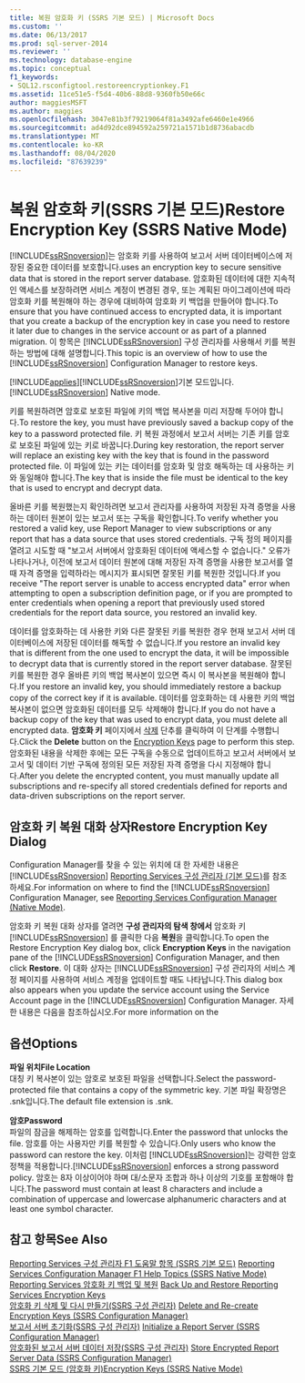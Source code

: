 ```yaml
---
title: 복원 암호화 키 (SSRS 기본 모드) | Microsoft Docs
ms.custom: ''
ms.date: 06/13/2017
ms.prod: sql-server-2014
ms.reviewer: ''
ms.technology: database-engine
ms.topic: conceptual
f1_keywords:
- SQL12.rsconfigtool.restoreencryptionkey.F1
ms.assetid: 11ce51e5-f5d4-40b6-88d8-9360fb50e66c
author: maggiesMSFT
ms.author: maggies
ms.openlocfilehash: 3047e81b3f79219064f81a3492afe6460e1e4966
ms.sourcegitcommit: ad4d92dce894592a259721a1571b1d8736abacdb
ms.translationtype: MT
ms.contentlocale: ko-KR
ms.lasthandoff: 08/04/2020
ms.locfileid: "87639239"
---
```

# <a name="restore-encryption-key-ssrs-native-mode"></a><span data-ttu-id="ce8b4-102">복원 암호화 키(SSRS 기본 모드)</span><span class="sxs-lookup"><span data-stu-id="ce8b4-102">Restore Encryption Key (SSRS Native Mode)</span></span>
  [!INCLUDE[ssRSnoversion](../../includes/ssrsnoversion-md.md)]<span data-ttu-id="ce8b4-103">는 암호화 키를 사용하여 보고서 서버 데이터베이스에 저장된 중요한 데이터를 보호합니다.</span><span class="sxs-lookup"><span data-stu-id="ce8b4-103">uses an encryption key to secure sensitive data that is stored in the report server database.</span></span> <span data-ttu-id="ce8b4-104">암호화된 데이터에 대한 지속적인 액세스를 보장하려면 서비스 계정이 변경된 경우, 또는 계획된 마이그레이션에 따라 암호화 키를 복원해야 하는 경우에 대비하여 암호화 키 백업을 만들어야 합니다.</span><span class="sxs-lookup"><span data-stu-id="ce8b4-104">To ensure that you have continued access to encrypted data, it is important that you create a backup of the encryption key in case you need to restore it later due to changes in the service account or as part of a planned migration.</span></span> <span data-ttu-id="ce8b4-105">이 항목은 [!INCLUDE[ssRSnoversion](../../includes/ssrsnoversion-md.md)] 구성 관리자를 사용해서 키를 복원하는 방법에 대해 설명합니다.</span><span class="sxs-lookup"><span data-stu-id="ce8b4-105">This topic is an overview of how to use the [!INCLUDE[ssRSnoversion](../../includes/ssrsnoversion-md.md)] Configuration Manager to restore keys.</span></span>  
  
 [!INCLUDE[applies](../../includes/applies-md.md)]<span data-ttu-id="ce8b4-106">[!INCLUDE[ssRSnoversion](../../includes/ssrsnoversion-md.md)]기본 모드입니다.</span><span class="sxs-lookup"><span data-stu-id="ce8b4-106">[!INCLUDE[ssRSnoversion](../../includes/ssrsnoversion-md.md)] Native mode.</span></span>  
  
 <span data-ttu-id="ce8b4-107">키를 복원하려면 암호로 보호된 파일에 키의 백업 복사본을 미리 저장해 두어야 합니다.</span><span class="sxs-lookup"><span data-stu-id="ce8b4-107">To restore the key, you must have previously saved a backup copy of the key to a password protected file.</span></span> <span data-ttu-id="ce8b4-108">키 복원 과정에서 보고서 서버는 기존 키를 암호로 보호된 파일에 있는 키로 바꿉니다.</span><span class="sxs-lookup"><span data-stu-id="ce8b4-108">During key restoration, the report server will replace an existing key with the key that is found in the password protected file.</span></span> <span data-ttu-id="ce8b4-109">이 파일에 있는 키는 데이터를 암호화 및 암호 해독하는 데 사용하는 키와 동일해야 합니다.</span><span class="sxs-lookup"><span data-stu-id="ce8b4-109">The key that is inside the file must be identical to the key that is used to encrypt and decrypt data.</span></span>  
  
 <span data-ttu-id="ce8b4-110">올바른 키를 복원했는지 확인하려면 보고서 관리자를 사용하여 저장된 자격 증명을 사용하는 데이터 원본이 있는 보고서 또는 구독을 확인합니다.</span><span class="sxs-lookup"><span data-stu-id="ce8b4-110">To verify whether you restored a valid key, use Report Manager to view subscriptions or any report that has a data source that uses stored credentials.</span></span> <span data-ttu-id="ce8b4-111">구독 정의 페이지를 열려고 시도할 때 "보고서 서버에서 암호화된 데이터에 액세스할 수 없습니다." 오류가 나타나거나, 이전에 보고서 데이터 원본에 대해 저장된 자격 증명을 사용한 보고서를 열 때 자격 증명을 입력하라는 메시지가 표시되면 잘못된 키를 복원한 것입니다.</span><span class="sxs-lookup"><span data-stu-id="ce8b4-111">If you receive "The report server is unable to access encrypted data" error when attempting to open a subscription definition page, or if you are prompted to enter credentials when opening a report that previously used stored credentials for the report data source, you restored an invalid key.</span></span>  
  
 <span data-ttu-id="ce8b4-112">데이터를 암호화하는 데 사용한 키와 다른 잘못된 키를 복원한 경우 현재 보고서 서버 데이터베이스에 저장된 데이터를 해독할 수 없습니다.</span><span class="sxs-lookup"><span data-stu-id="ce8b4-112">If you restore an invalid key that is different from the one used to encrypt the data, it will be impossible to decrypt data that is currently stored in the report server database.</span></span> <span data-ttu-id="ce8b4-113">잘못된 키를 복원한 경우 올바른 키의 백업 복사본이 있으면 즉시 이 복사본을 복원해야 합니다.</span><span class="sxs-lookup"><span data-stu-id="ce8b4-113">If you restore an invalid key, you should immediately restore a backup copy of the correct key if it is available.</span></span> <span data-ttu-id="ce8b4-114">데이터를 암호화하는 데 사용한 키의 백업 복사본이 없으면 암호화된 데이터를 모두 삭제해야 합니다.</span><span class="sxs-lookup"><span data-stu-id="ce8b4-114">If you do not have a backup copy of the key that was used to encrypt data, you must delete all encrypted data.</span></span> <span data-ttu-id="ce8b4-115">**암호화 키** 페이지에서 [삭제](../../../2014/sql-server/install/encryption-keys-ssrs-native-mode.md) 단추를 클릭하여 이 단계를 수행합니다.</span><span class="sxs-lookup"><span data-stu-id="ce8b4-115">Click the **Delete** button on the [Encryption Keys](../../../2014/sql-server/install/encryption-keys-ssrs-native-mode.md) page to perform this step.</span></span> <span data-ttu-id="ce8b4-116">암호화된 내용을 삭제한 후에는 모든 구독을 수동으로 업데이트하고 보고서 서버에서 보고서 및 데이터 기반 구독에 정의된 모든 저장된 자격 증명을 다시 지정해야 합니다.</span><span class="sxs-lookup"><span data-stu-id="ce8b4-116">After you delete the encrypted content, you must manually update all subscriptions and re-specify all stored credentials defined for reports and data-driven subscriptions on the report server.</span></span>  
  
## <a name="restore-encryption-key-dialog"></a><span data-ttu-id="ce8b4-117">암호화 키 복원 대화 상자</span><span class="sxs-lookup"><span data-stu-id="ce8b4-117">Restore Encryption Key Dialog</span></span>  
 <span data-ttu-id="ce8b4-118">Configuration Manager를 찾을 수 있는 위치에 대 한 자세한 내용은 [!INCLUDE[ssRSnoversion](../../includes/ssrsnoversion-md.md)] [Reporting Services 구성 관리자 &#40;기본 모드&#41;](../../../2014/sql-server/install/reporting-services-configuration-manager-native-mode.md)를 참조 하세요.</span><span class="sxs-lookup"><span data-stu-id="ce8b4-118">For information on where to find the [!INCLUDE[ssRSnoversion](../../includes/ssrsnoversion-md.md)] Configuration Manager, see [Reporting Services Configuration Manager &#40;Native Mode&#41;](../../../2014/sql-server/install/reporting-services-configuration-manager-native-mode.md).</span></span>  
  
 <span data-ttu-id="ce8b4-119">암호화 키 복원 대화 상자를 열려면 **구성 관리자의 탐색 창에서** 암호화 키 [!INCLUDE[ssRSnoversion](../../includes/ssrsnoversion-md.md)] 를 클릭한 다음 **복원**을 클릭합니다.</span><span class="sxs-lookup"><span data-stu-id="ce8b4-119">To open the Restore Encryption Key dialog box, click **Encryption Keys** in the navigation pane of the [!INCLUDE[ssRSnoversion](../../includes/ssrsnoversion-md.md)] Configuration Manager, and then click **Restore**.</span></span> <span data-ttu-id="ce8b4-120">이 대화 상자는 [!INCLUDE[ssRSnoversion](../../includes/ssrsnoversion-md.md)] 구성 관리자의 서비스 계정 페이지를 사용하여 서비스 계정을 업데이트할 때도 나타납니다.</span><span class="sxs-lookup"><span data-stu-id="ce8b4-120">This dialog box also appears when you update the service account using the Service Account page in the [!INCLUDE[ssRSnoversion](../../includes/ssrsnoversion-md.md)] Configuration Manager.</span></span> <span data-ttu-id="ce8b4-121">자세한 내용은 다음을 참조하십시오.</span><span class="sxs-lookup"><span data-stu-id="ce8b4-121">For more information on the</span></span>  
  
## <a name="options"></a><span data-ttu-id="ce8b4-122">옵션</span><span class="sxs-lookup"><span data-stu-id="ce8b4-122">Options</span></span>  
 <span data-ttu-id="ce8b4-123">**파일 위치**</span><span class="sxs-lookup"><span data-stu-id="ce8b4-123">**File Location**</span></span>  
 <span data-ttu-id="ce8b4-124">대칭 키 복사본이 있는 암호로 보호된 파일을 선택합니다.</span><span class="sxs-lookup"><span data-stu-id="ce8b4-124">Select the password-protected file that contains a copy of the symmetric key.</span></span> <span data-ttu-id="ce8b4-125">기본 파일 확장명은 .snk입니다.</span><span class="sxs-lookup"><span data-stu-id="ce8b4-125">The default file extension is .snk.</span></span>  
  
 <span data-ttu-id="ce8b4-126">**암호**</span><span class="sxs-lookup"><span data-stu-id="ce8b4-126">**Password**</span></span>  
 <span data-ttu-id="ce8b4-127">파일의 잠금을 해제하는 암호를 입력합니다.</span><span class="sxs-lookup"><span data-stu-id="ce8b4-127">Enter the password that unlocks the file.</span></span> <span data-ttu-id="ce8b4-128">암호를 아는 사용자만 키를 복원할 수 있습니다.</span><span class="sxs-lookup"><span data-stu-id="ce8b4-128">Only users who know the password can restore the key.</span></span> <span data-ttu-id="ce8b4-129">이처럼 [!INCLUDE[ssRSnoversion](../../includes/ssrsnoversion-md.md)]는 강력한 암호 정책을 적용합니다.</span><span class="sxs-lookup"><span data-stu-id="ce8b4-129">[!INCLUDE[ssRSnoversion](../../includes/ssrsnoversion-md.md)] enforces a strong password policy.</span></span> <span data-ttu-id="ce8b4-130">암호는 8자 이상이어야 하며 대/소문자 조합과 하나 이상의 기호를 포함해야 합니다.</span><span class="sxs-lookup"><span data-stu-id="ce8b4-130">The password must contain at least 8 characters and include a combination of uppercase and lowercase alphanumeric characters and at least one symbol character.</span></span>  
  
## <a name="see-also"></a><span data-ttu-id="ce8b4-131">참고 항목</span><span class="sxs-lookup"><span data-stu-id="ce8b4-131">See Also</span></span>  
 <span data-ttu-id="ce8b4-132">[Reporting Services 구성 관리자 F1 도움말 항목 &#40;SSRS 기본 모드&#41;](../../../2014/sql-server/install/reporting-services-configuration-manager-f1-help-topics-ssrs-native-mode.md) </span><span class="sxs-lookup"><span data-stu-id="ce8b4-132">[Reporting Services Configuration Manager F1 Help Topics &#40;SSRS Native Mode&#41;](../../../2014/sql-server/install/reporting-services-configuration-manager-f1-help-topics-ssrs-native-mode.md) </span></span>  
 <span data-ttu-id="ce8b4-133">[Reporting Services 암호화 키 백업 및 복원](../../reporting-services/install-windows/ssrs-encryption-keys-back-up-and-restore-encryption-keys.md) </span><span class="sxs-lookup"><span data-stu-id="ce8b4-133">[Back Up and Restore Reporting Services Encryption Keys](../../reporting-services/install-windows/ssrs-encryption-keys-back-up-and-restore-encryption-keys.md) </span></span>  
 <span data-ttu-id="ce8b4-134">[암호화 키 삭제 및 다시 만들기&#40;SSRS 구성 관리자&#41;](../../reporting-services/install-windows/ssrs-encryption-keys-delete-and-re-create-encryption-keys.md) </span><span class="sxs-lookup"><span data-stu-id="ce8b4-134">[Delete and Re-create Encryption Keys  &#40;SSRS Configuration Manager&#41;](../../reporting-services/install-windows/ssrs-encryption-keys-delete-and-re-create-encryption-keys.md) </span></span>  
 <span data-ttu-id="ce8b4-135">[보고서 서버 초기화&#40;SSRS 구성 관리자&#41;](../../reporting-services/install-windows/ssrs-encryption-keys-initialize-a-report-server.md) </span><span class="sxs-lookup"><span data-stu-id="ce8b4-135">[Initialize a Report Server &#40;SSRS Configuration Manager&#41;](../../reporting-services/install-windows/ssrs-encryption-keys-initialize-a-report-server.md) </span></span>  
 <span data-ttu-id="ce8b4-136">[암호화된 보고서 서버 데이터 저장&#40;SSRS 구성 관리자&#41;](../../reporting-services/install-windows/ssrs-encryption-keys-store-encrypted-report-server-data.md) </span><span class="sxs-lookup"><span data-stu-id="ce8b4-136">[Store Encrypted Report Server Data &#40;SSRS Configuration Manager&#41;](../../reporting-services/install-windows/ssrs-encryption-keys-store-encrypted-report-server-data.md) </span></span>  
 [<span data-ttu-id="ce8b4-137">SSRS 기본 모드 &#40;암호화 키&#41;</span><span class="sxs-lookup"><span data-stu-id="ce8b4-137">Encryption Keys &#40;SSRS Native Mode&#41;</span></span>](../../../2014/sql-server/install/encryption-keys-ssrs-native-mode.md)  
  
  
